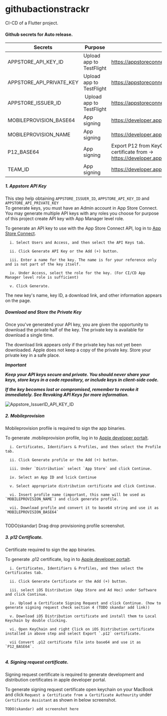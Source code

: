 # githubactionstrackr

CI-CD of a Flutter project.


#### Github secrets for Auto release.


| Secrets | Purpose | Where to generate | 
| --- | ---- | --- |
| APPSTORE_API_KEY_ID | Upload app to TestFlight | https://appstoreconnect.apple.com/access/api |
| APPSTORE_API_PRIVATE_KEY | Upload app to TestFlight | https://appstoreconnect.apple.com/access/api |
| APPSTORE_ISSUER_ID | Upload app to TestFlight | https://appstoreconnect.apple.com/access/api |
| MOBILEPROVISION_BASE64 | App signing | https://developer.apple.com/account/resources/profiles/list |
| MOBILEPROVISION_NAME | App signing | https://developer.apple.com/account/resources/profiles/list |
| P12_BASE64 | App signing | Export P12 from KeyChain on Mac device after installing certificate from -> https://developer.apple.com/account/resources/certificates/list |
| TEAM_ID | App signing | https://developer.apple.com/account/#!/membership/ |

##### 1. Appstore API Key
This step help obtaining `APPSTORE_ISSUER_ID`, `APPSTORE_API_KEY_ID` and `APPSTORE_API_PRIVATE_KEY`  
To generate keys, you must have an Admin account in App Store Connect. You may generate multiple API keys with any roles you choose for purpose of this project create API key with App Manager level role.

To generate an API key to use with the App Store Connect API, log in to [App Store Connect](https://appstoreconnect.apple.com/).
```
  i. Select Users and Access, and then select the API Keys tab.

  ii. Click Generate API Key or the Add (+) button.

  iii. Enter a name for the key. The name is for your reference only and is not part of the key itself.

  iv. Under Access, select the role for the key. (For CI/CD App Manager level role is sufficient)

  v. Click Generate.
```
The new key's name, key ID, a download link, and other information appears on the page.

##### Download and Store the Private Key
Once you've generated your API key, you are given the opportunity to download the private half of the key. The private key is available for download a single time.

The download link appears only if the private key has not yet been downloaded. Apple does not keep a copy of the private key.
Store your private key in a safe place.

***Important***

***Keep your API keys secure and private. You should never share your keys, store keys in a code repository, or include keys in client-side code.***

***If the key becomes lost or compromised, remember to revoke it immediately. See Revoking API Keys for more information.***
   
![Appstore_IssuerID_API_KEY_ID](https://user-images.githubusercontent.com/16399272/193779375-9890b7f8-75c2-455a-bb60-c3bcc8089ca4.png)

##### 2. Mobileprovision
  Mobileprovision profile is required to sign the app binaries.
  
  To generate .mobileprovision profile, log in to [Apple developer portalt](https://developer.apple.com/account/).
```
  i. Certificates, Identifiers & Profiles, and then select the Profile tab.

  ii. Click Generate profile or the Add (+) button.

  iii. Under `Distribution` select `App Store` and click Continue.

  iv. Select an App ID and lcick Continue

  v. Select appropriate distribution certificate and click Continue.
  
  vi. Insert profile name (important, this name will be used as `MOBILEPROVISION_NAME`) and click generate profile.
  
  vii. Download profile and convert it to base64 string and use it as `MOBILEPROVISION_BASE64`
  
  ```
  
  TODO(skandar) Drag drop provisioning profile screenshot.
  
##### 3. p12 Certificate.
  Certificate required to sign the app binaries.
    
  To generate .p12 certificate, log in to [Apple developer portalt](https://developer.apple.com/account/).
    
```
  i. Certificates, Identifiers & Profiles, and then select the Certificates tab.
  
  ii. Click Generate Certificate or the Add (+) button. 
  
  iii. select iOS Distribution (App Store and Ad Hoc) under Software and click Continue.
  
  iv. Upload a Certificate Signing Request and click Continue. (how to generate signing request check section 4 (TODO skandar add link))
  
  v. Download iOS Distribution certificate and install them to Local Keychain by double clicking.
  
  vi. Open KeyChain and right Click on iOS Distribution certificate installed in above step and select Export `.p12` certificate.
  
  vii Convert .p12 certificate file into base64 and use it as `P12_BASE64`.
  
```
  
##### 4. Signing request certificate.
  Signing request certificate is required to generate development and distribution certificates in apple developer portal.
    
  To generate signing request certificate open keychain on your MacBook and click `Request a Certificate from a Certificate Authourity` under `Certificate Assistant` as shown in below screenshot.
    
    TODO(skandar) add screenshot here